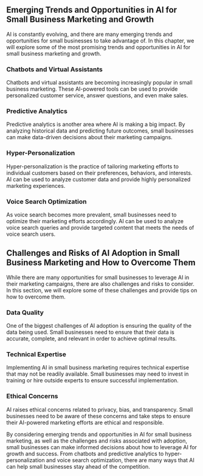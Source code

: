 
Emerging Trends and Opportunities in AI for Small Business Marketing and Growth
-------------------------------------------------------------------------------

AI is constantly evolving, and there are many emerging trends and opportunities for small businesses to take advantage of. In this chapter, we will explore some of the most promising trends and opportunities in AI for small business marketing and growth.

### Chatbots and Virtual Assistants

Chatbots and virtual assistants are becoming increasingly popular in small business marketing. These AI-powered tools can be used to provide personalized customer service, answer questions, and even make sales.

### Predictive Analytics

Predictive analytics is another area where AI is making a big impact. By analyzing historical data and predicting future outcomes, small businesses can make data-driven decisions about their marketing campaigns.

### Hyper-Personalization

Hyper-personalization is the practice of tailoring marketing efforts to individual customers based on their preferences, behaviors, and interests. AI can be used to analyze customer data and provide highly personalized marketing experiences.

### Voice Search Optimization

As voice search becomes more prevalent, small businesses need to optimize their marketing efforts accordingly. AI can be used to analyze voice search queries and provide targeted content that meets the needs of voice search users.

Challenges and Risks of AI Adoption in Small Business Marketing and How to Overcome Them
----------------------------------------------------------------------------------------

While there are many opportunities for small businesses to leverage AI in their marketing campaigns, there are also challenges and risks to consider. In this section, we will explore some of these challenges and provide tips on how to overcome them.

### Data Quality

One of the biggest challenges of AI adoption is ensuring the quality of the data being used. Small businesses need to ensure that their data is accurate, complete, and relevant in order to achieve optimal results.

### Technical Expertise

Implementing AI in small business marketing requires technical expertise that may not be readily available. Small businesses may need to invest in training or hire outside experts to ensure successful implementation.

### Ethical Concerns

AI raises ethical concerns related to privacy, bias, and transparency. Small businesses need to be aware of these concerns and take steps to ensure their AI-powered marketing efforts are ethical and responsible.

By considering emerging trends and opportunities in AI for small business marketing, as well as the challenges and risks associated with adoption, small businesses can make informed decisions about how to leverage AI for growth and success. From chatbots and predictive analytics to hyper-personalization and voice search optimization, there are many ways that AI can help small businesses stay ahead of the competition.
